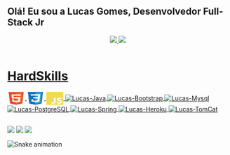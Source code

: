## Olá! Eu sou a Lucas Gomes, Desenvolvedor Full-Stack Jr
<div align="center">
  <a href="https://github.com/rafaballerini">
  <img height="180em" src="https://github-readme-stats.vercel.app/api?username=luc4s-s&show_icons=true&theme=dracula&include_all_commits=true&count_private=true"/>
  <img height="180em" src="https://github-readme-stats.vercel.app/api/top-langs/?username=luc4s-s&layout=compact&langs_count=7&theme=dracula"/>
</div>
<div style="display: inline_block"><br>
 
  <h1> HardSkills</h1>
  <img align="center" alt="Rafa-HTML" height="30" width="40" src="https://raw.githubusercontent.com/devicons/devicon/master/icons/html5/html5-original.svg">
  <img align="center" alt="Lucas-CSS" height="30" width="40" src="https://raw.githubusercontent.com/devicons/devicon/master/icons/css3/css3-original.svg">
  <img align="center" alt="Rafa-Js" height="30" width="40" src="https://raw.githubusercontent.com/devicons/devicon/master/icons/javascript/javascript-plain.svg">
   <img align="center" alt="Lucas-Java" height="30" width="40" src="https://cdn.jsdelivr.net/gh/devicons/devicon/icons/java/java-original.svg">
   <img align="center" alt="Lucas-Bootstrap" height="30" width="40" src="https://cdn.jsdelivr.net/gh/devicons/devicon/icons/bootstrap/bootstrap-original.svg">
   <img align="center" alt="Lucas-Mysql" height="30" width="40" src="https://cdn.jsdelivr.net/gh/devicons/devicon/icons/mysql/mysql-original.svg" >
   <img align="center" alt="Lucas-PostgreSQL" height="30" width="40" src="https://cdn.jsdelivr.net/gh/devicons/devicon/icons/postgresql/postgresql-original.svg">
   <img align="center" alt="Lucas-Spring" height="30" width="40" src="https://cdn.jsdelivr.net/gh/devicons/devicon/icons/spring/spring-original.svg">
   <img align="center" alt="Lucas-Heroku" height="30" width="40" src="https://cdn.jsdelivr.net/gh/devicons/devicon/icons/heroku/heroku-original.svg" >
   <img align="center" alt="Lucas-TomCat" height="30" width="40" src="https://cdn.jsdelivr.net/gh/devicons/devicon/icons/tomcat/tomcat-original.svg" >
</div>
  
  ##
<div> 
  <a href="https://www.instagram.com/_oficiallucaas/" target="_blank"><img src="https://img.shields.io/badge/-Instagram-%23E4405F?style=for-the-badge&logo=instagram&logoColor=white" target="_blank"></a>
  <a href ="mailto:lucasgomessilva713@gmail.com"><img src="https://img.shields.io/badge/-Gmail-%23333?style=for-the-badge&logo=gmail&logoColor=white" target="_blank"></a>
  <a href="https://www.linkedin.com/in/lucasgomes0/" target="_blank"><img src="https://img.shields.io/badge/-LinkedIn-%230077B5?style=for-the-badge&logo=linkedin&logoColor=white" target="_blank"></a> 
 
  ![Snake animation](https://github.com/luc4s-s/blob/output/github-contribution-grid-snake.svg) 
 
</div>
